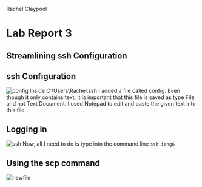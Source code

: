 Rachel Claypool
# Lab Report 3
## Streamlining ssh Configuration


## ssh Configuration
![config](https://user-images.githubusercontent.com/97620200/153480443-ba11bff8-f5e2-403f-afe0-3a9a26e3f8b3.jpg)
Inside C:\Users\Rachel\.ssh I added a file called config.  Even though it only contains text, it is important that this file is saved as type File and not Text Document.  I used Notepad to edit and paste the given text into this file.


## Logging in
![ssh](https://user-images.githubusercontent.com/97620200/153480491-b78d50db-98d9-4a97-9698-7085c1eb0bd9.jpg)
Now, all I need to do is type into the command line `ssh ieng6` 

## Using the scp command
![newfile](https://user-images.githubusercontent.com/97620200/153480510-b7e7abee-4a3b-44b5-af43-c7f2d963105b.jpg)
